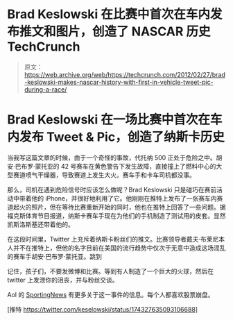# Brad Keslowski 在比赛中首次在车内发布推文和图片，创造了 NASCAR 历史 TechCrunch

> 原文：<https://web.archive.org/web/https://techcrunch.com/2012/02/27/brad-keslowski-makes-nascar-history-with-first-in-vehicle-tweet-pic-during-a-race/>

# Brad Keslowski 在一场比赛中首次在车内发布 Tweet & Pic，创造了纳斯卡历史

当我写这篇文章的时候，由于一个奇怪的事故，代托纳 500 正处于危险之中。胡安·巴布罗·蒙托亚的 42 号赛车在黄色警告下发生故障，直接撞上了燃料中心的大型赛道喷气干燥器，导致赛道上发生大火。赛车手和卡车司机都没事。

那么，司机在遇到危险信号时应该怎么做呢？Brad Keslowski 只是碰巧在赛前活动中带着他的 iPhone，并很好地利用了它。他刚刚在推特上发布了一张赛车内赛道起火的照片，但在等待比赛重新开始的同时，他也在推特上回答了一些问题。据福克斯体育节目报道，纳斯卡赛车手现在为他们的手机制造了测试用的皮套。显然凯斯洛斯基还带着他的。

在这段时间里，Twitter 上充斥着纳斯卡粉丝们的推文。比赛领导者戴夫·布莱尼本人并不在推特上，但他的名字目前在美国的流行趋势中仅次于无意中造成这场混乱的赛车手胡安·巴布罗·蒙托亚。跳到

记住，孩子们，不要发微博和比赛。等到有人制造了一个巨大的火球，然后在 twitter 上发泄你的沮丧，并与粉丝交谈。

Aol 的 [SportingNews](https://web.archive.org/web/20221208193141/http://aol.sportingnews.com/nascar/story/2012-02-27/juan-pablo-montoyas-car-slams-into-safety-truck-causing-massive-fire) 有更多关于这一事件的信息。每个人都喜欢股票崩盘。

[推特 https://twitter.com/keselowski/status/174327635093106688]
